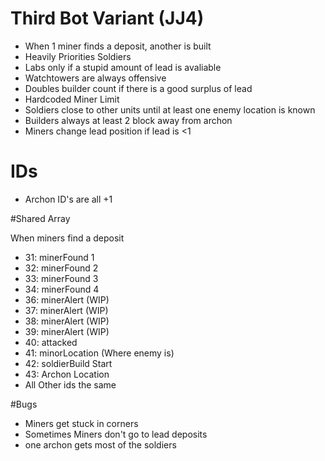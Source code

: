 # Third Bot Variant (JJ4)
- When 1 miner finds a deposit, another is built
- Heavily Priorities Soldiers
- Labs only if a stupid amount of lead is avaliable
- Watchtowers are always offensive
- Doubles builder count if there is a good surplus of lead
- Hardcoded Miner Limit
- Soldiers close to other units until at least one enemy location is known
- Builders always at least 2 block away from archon
- Miners change lead position if lead is <1

# IDs
- Archon ID's are all +1

#Shared Array

When miners find a deposit
- 31: minerFound 1
- 32: minerFound 2
- 33: minerFound 3
- 34: minerFound 4
- 36: minerAlert (WIP)
- 37: minerAlert (WIP)
- 38: minerAlert (WIP)
- 39: minerAlert (WIP)
- 40: attacked
- 41: minorLocation (Where enemy is)  
- 42: soldierBuild Start
- 43: Archon Location  
- All Other ids the same

#Bugs
- Miners get stuck in corners
- Sometimes Miners don't go to lead deposits
- one archon gets most of the soldiers